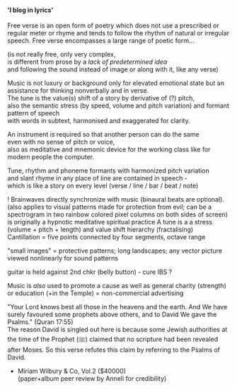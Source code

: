 #### 'I blog in lyrics'

Free verse is an open form of poetry which does not use a prescribed or regular meter 
or rhyme and tends to follow the rhythm of natural or irregular speech. 
Free verse encompasses a large range of poetic form...

(is not really free, only very complex,  
is different from prose by a _lack of predetermined idea_  
and following the sound instead of image or along with it, like any verse)  

Music is not luxury or background only for elevated emotional state
but an assistance for thinking nonverbally and in verse.  
The tune is the value(s) shift of a story by derivative of (?) pitch,  
also the semantic stress (by speed, volume and pitch variation) and formant pattern of speech   
with words in subtext, harmonised and exaggerated for clarity.  

An instrument is required so that another person can do the same  
even with no sense of pitch or voice,  
also as meditative and mnemonic device for the working class 
like for modern people the computer.  
  
Tune, rhythm and phoneme formants with harmonized pitch variation  
and slant rhyme in any place of line are contained in speech -  
which is like a story on every level (verse / line / bar / beat / note)  

! Brainwaves directly synchronize with music (binaural beats are optional).  
  (also applies to visual patterns made for protection from evil; can be a spectrogram in two rainbow colored pixel columns on both sides of screen)  
  is originally a hypnotic meditative spiritual practice
  A tune is a a stress (volume + pitch + length) and value shift hierarchy (fractalising)  
  Cantillation = five points connected by four segments, octave range  
  
"small images" = protective patterns; long landscapes; any vector picture viewed nonlinearly for sound patterns  
  
guitar is held against 2nd chkr (belly button) - cure IBS ?  
  
Music is _also_ used to promote a cause as well as general charity (strength) or education (+in the Temple) = non-commercial advertising  
  
"Your Lord knows best all those in the heavens and the earth. And We have surely favoured some prophets above others, and to David We gave the Psalms." (Quran 17:55)  
 The reason David is singled out here is because some Jewish authorities at the time of the Prophet (ﷺ) claimed that no scripture had been revealed after Moses. So this verse refutes this claim by referring to the Psalms of David.  
  
- Miriam Wilbury & Co, Vol.2 ($40000)  
(paper+album peer review by Anneli for credibility)  
  